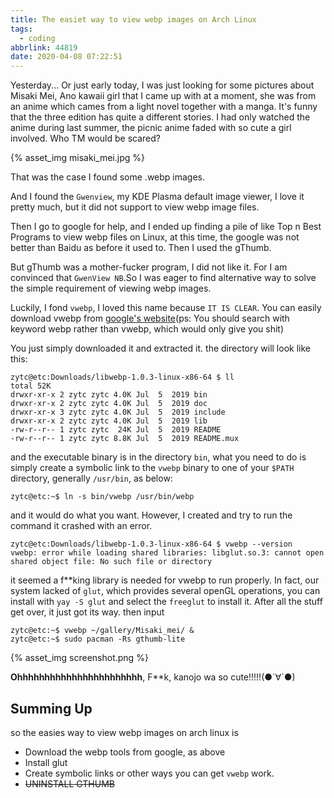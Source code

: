 ```yaml
---
title: The easiet way to view webp images on Arch Linux
tags:
  - coding
abbrlink: 44819
date: 2020-04-08 07:22:51
---
```




Yesterday... Or just early today, I was just looking for some pictures about Misaki Mei, Ano kawaii girl that I came up with at a moment, she was from an anime which cames from a light novel together with a manga. It's funny that the three edition has quite a different stories. I had only watched the anime during last summer, the picnic anime faded with so cute a girl involved. Who TM would be scared?

{% asset_img misaki_mei.jpg %}

That was the case I found some .webp images.

And I found the `Gwenview`, my KDE Plasma default image viewer, I love it pretty much, but it did not support to view webp image files.

Then I go to google for help, and I ended up finding a pile of like Top n Best Programs to view webp files on Linux, at this time, the google was not better than Baidu as before it used to. Then I used the gThumb.

But gThumb was a mother-fucker program, I did not like it. For I am convinced that `GwenView NB`.So I was eager to find alternative way to solve the simple requirement of viewing webp images.

Luckily, I fond `vwebp`, I loved this name because `IT IS CLEAR`. You can easily download vwebp from [google's website](https://developers.google.com/speed/webp/download)(ps: You should search with keyword webp rather than vwebp, which would only give you shit)

You just simply downloaded it and extracted it. the directory will look like this:
```shell
zytc@etc:Downloads/libwebp-1.0.3-linux-x86-64 $ ll  
total 52K
drwxr-xr-x 2 zytc zytc 4.0K Jul  5  2019 bin
drwxr-xr-x 2 zytc zytc 4.0K Jul  5  2019 doc
drwxr-xr-x 3 zytc zytc 4.0K Jul  5  2019 include
drwxr-xr-x 2 zytc zytc 4.0K Jul  5  2019 lib
-rw-r--r-- 1 zytc zytc  24K Jul  5  2019 README
-rw-r--r-- 1 zytc zytc 8.8K Jul  5  2019 README.mux
```


and the executable binary is in the directory `bin`, what you need to do is simply create a symbolic link to the `vwebp` binary to one of your `$PATH `directory, generally `/usr/bin`, as below:




```shell
zytc@etc:~$ ln -s bin/vwebp /usr/bin/webp
```

and it would do what you want. However, I created and try to run the command it crashed with an error.


```shell
zytc@etc:Downloads/libwebp-1.0.3-linux-x86-64 $ vwebp --version
vwebp: error while loading shared libraries: libglut.so.3: cannot open shared object file: No such file or directory
```

it seemed a f**king library is needed for vwebp to run properly. In fact, our system lacked of `glut`, which provides several openGL operations, you can install with `yay -S glut` and select the `freeglut` to install it. After all the stuff get over, it just got its way. then input 
```shell
zytc@etc:~$ vwebp ~/gallery/Misaki_mei/ &
zytc@etc:~$ sudo pacman -Rs gthumb-lite
```


{% asset_img screenshot.png %}

**Ohhhhhhhhhhhhhhhhhhhhhhh**, F**k, kanojo wa so cute!!!!!(●´∀`●)

## Summing Up

so the easies way to view webp images on arch linux is
- Download the webp tools from google, as above
- Install glut
- Create symbolic links or other ways you can get `vwebp` work.
- ~~UNINSTALL GTHUMB~~

